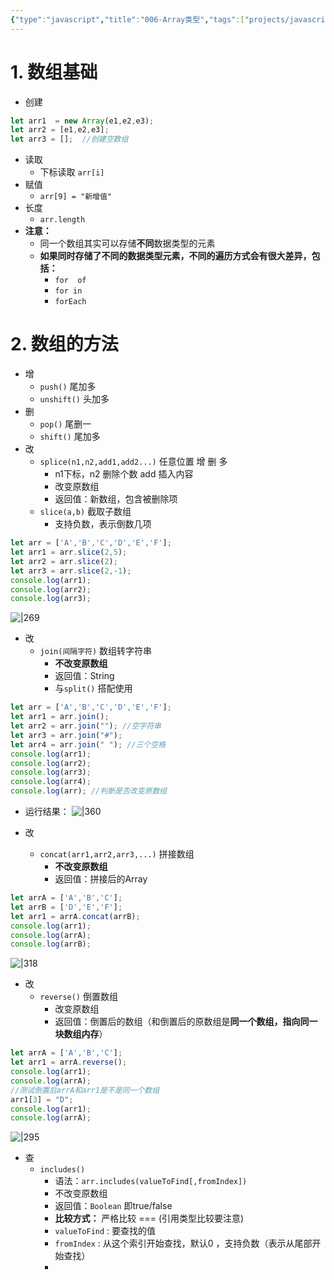 ```yaml
---
{"type":"javascript","title":"006-Array类型","tags":["projects/javascript"],"author":"codertoro","establish":"2025-04-11","update":"2025-04-11","dg-publish":true,"permalink":"/Projects/003-JavaScript/006-Array类型/","dgPassFrontmatter":true,"created":"2025-04-11T10:52:20.702+08:00","updated":"2025-04-11T14:38:34.723+08:00"}
---
```


# 1. 数组基础
- 创建
```js
let arr1  = new Array(e1,e2,e3);
let arr2 = [e1,e2,e3];
let arr3 = [];  //创建空数组
```
- 读取 
	- 下标读取 `arr[i]`
- 赋值
	- `arr[9] = "新增值"`
- 长度
	- `arr.length`
- **注意：** 
	- 同一个数组其实可以存储**不同**数据类型的元素
	- **如果同时存储了不同的数据类型元素，不同的遍历方式会有很大差异，包括：**
		- `for  of`
		- `for in`
		- `forEach`
# 2. 数组的方法
- 增
	- `push()` 尾加多
	- `unshift()` 头加多
- 删
	- `pop()` 尾删一
	- `shift()` 尾加多
- 改
	- `splice(n1,n2,add1,add2...)` 任意位置  增 删 多  
		- n1下标，n2 删除个数 add 插入内容
		- 改变原数组
		- 返回值：新数组，包含被删除项
	- `slice(a,b)`  截取子数组  
		- 支持负数，表示倒数几项
```js
let arr = ['A','B','C','D','E','F'];
let arr1 = arr.slice(2,5);
let arr2 = arr.slice(2);
let arr3 = arr.slice(2,-1);
console.log(arr1);
console.log(arr2);
console.log(arr3);
```
![|269](https://img.codertoro.top/Bucket/Projects/003-JavaScript/20250411134744189.png)
- 改
	- `join(间隔字符)`  数组转字符串
		- **不改变原数组**
		- 返回值：String
		- 与`split()` 搭配使用
```js
let arr = ['A','B','C','D','E','F'];
let arr1 = arr.join();
let arr2 = arr.join(""); //空字符串
let arr3 = arr.join("#");
let arr4 = arr.join(" "); //三个空格
console.log(arr1);
console.log(arr2);
console.log(arr3);
console.log(arr4);
console.log(arr); //判断是否改变原数组
```
- 运行结果：
![|360](https://img.codertoro.top/Bucket/Projects/003-JavaScript/20250411135635485.png)

- 改
	- `concat(arr1,arr2,arr3,...)` 拼接数组
		- **不改变原数组**
		- 返回值：拼接后的Array
```js
let arrA = ['A','B','C'];
let arrB = ['D','E','F'];
let arr1 = arrA.concat(arrB);
console.log(arr1);
console.log(arrA);
console.log(arrB);
```

![|318](https://img.codertoro.top/Bucket/Projects/003-JavaScript/20250411140222996.png)

- 改
	- `reverse()` 倒置数组
		- 改变原数组
		- 返回值：倒置后的数组（和倒置后的原数组是**同一个数组，指向同一块数组内存**）
```js
let arrA = ['A','B','C'];
let arr1 = arrA.reverse();
console.log(arr1);
console.log(arrA);
//测试倒置后arrA和arr1是不是同一个数组
arr1[3] = "D";
console.log(arr1);
console.log(arrA);
```

![|295](https://img.codertoro.top/Bucket/Projects/003-JavaScript/20250411141355789.png)

- 查
	- `includes()` 
		- 语法：`arr.includes(valueToFind[,fromIndex])` 
		- 不改变原数组
		- 返回值：`Boolean` 即true/false
		- **比较方式：** 严格比较 ===   (引用类型比较要注意)
		- `valueToFind` : 要查找的值
		- `fromIndex` : 从这个索引开始查找，默认0 ，支持负数（表示从尾部开始查找）
		- 